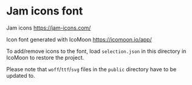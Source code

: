 # Jam icons font

Jam icons
https://jam-icons.com/

Icon font generated with IcoMoon
https://icomoon.io/app/

To add/remove icons to the font, load `selection.json` in this directory in IcoMoon to restore the project.

Please note that `woff`/`ttf`/`svg` files in the `public` directory have to be updated to.
